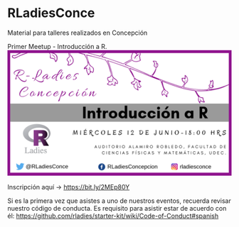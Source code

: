 # RLadiesConce
Material para talleres realizados en Concepción

Primer Meetup - Introducción a R.
![](https://github.com/CaroOnate/images/blob/master/images/Meetup1.png)

Inscripción aquí -> https://bit.ly/2MEp80Y

Si es la primera vez que asistes a uno de nuestros eventos, recuerda revisar nuestro código de conducta. Es requisito para asistir estar de acuerdo con él: https://github.com/rladies/starter-kit/wiki/Code-of-Conduct#spanish
